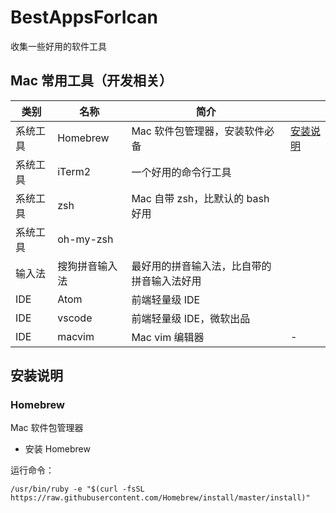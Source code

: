 # BestAppsForIcan

收集一些好用的软件工具

## Mac 常用工具（开发相关）

| 类别     | 名称           | 简介                                       |                         |
| -------- | -------------- | ------------------------------------------ | ----------------------- |
| 系统工具 | Homebrew       | Mac 软件包管理器，安装软件必备             | [安装说明](###Homebrew) |
| 系统工具 | iTerm2         | 一个好用的命令行工具                       |                         |
| 系统工具 | zsh            | Mac 自带 zsh，比默认的 bash 好用           |                         |
| 系统工具 | oh-my-zsh      |                                            |                         |
| 输入法   | 搜狗拼音输入法 | 最好用的拼音输入法，比自带的拼音输入法好用 |                         |
| IDE      | Atom           | 前端轻量级 IDE                             |                         |
| IDE      | vscode         | 前端轻量级 IDE，微软出品                   |                         |
| IDE      | macvim         | Mac vim 编辑器                             | -                       |

## 安装说明

### Homebrew

Mac 软件包管理器

- 安装 Homebrew

运行命令：

```shell
/usr/bin/ruby -e "$(curl -fsSL https://raw.githubusercontent.com/Homebrew/install/master/install)"
```

